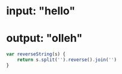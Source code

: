 # input: "hello"
# output: "olleh"

```js
var reverseString(s) {
    return s.split('').reverse().join('')
}
```
